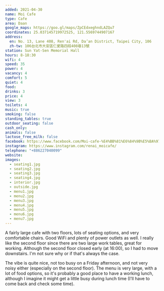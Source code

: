 ```yaml
---
added: 2021-04-30
name: Moi Cafe
type: Cafe
area: Daan
google_maps: https://goo.gl/maps/ZpCEdxeghndLAZQu7
coordinates: 25.037145719972525, 121.5569744907167
address:
  en: No. 13, Lane 408, Ren'ai Rd, Da’an District, Taipei City, 106
  zh-tw: 106台北市大安區仁愛路四段408巷13號
station: Sun Yat-Sen Memorial Hall
hours: 8-18:30
wifi: 4
speed: 35
power: 4
vacancy: 4
comfort: 5
quiet: 4
food: 
drinks: 3
price: 4
view: 3
toilets: 4
music: true
smoking: false
standing_tables: true
outdoor_seating: false
cash_only: 
animals: false
lactose_free_milk: false
facebook: https://www.facebook.com/Moi-cafe-%E4%BB%81%E6%84%9B%E5%BA%97-1591715957777576/
instagram: https://www.instagram.com/renai_moicafe/
telephone: "+886227040099"
website: 
images:
  - seating1.jpg
  - seating2.jpg
  - seating3.jpg
  - seating4.jpg
  - interior.jpg
  - outside.jpg
  - menu1.jpg
  - menu2.jpg
  - menu3.jpg
  - menu4.jpg
  - menu5.jpg
  - menu6.jpg
  - menu7.jpg
---
```


A fairly large cafe with two floors, lots of seating options, and very comfortable chairs. Good WiFi and plenty of power outlets as well. I really like the second floor since there are two large work tables, great for working. Although the second floor closed early (at 16:00), so I had to move downstairs. I'm not sure why or if that's always the case.

The vibe is quite nice, not too busy on a Friday afternoon, and not very noisy either (especially on the second floor). The menu is very large, with a lot of food options, so it's probably a good place to have a working lunch, although I imagine it might get a little busy during lunch time (I'll have to come back and check some time).
